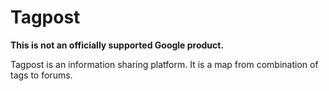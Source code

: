 # Tagpost

**This is not an officially supported Google product.**

Tagpost is an information sharing platform. It is a map from combination of tags
to forums.


